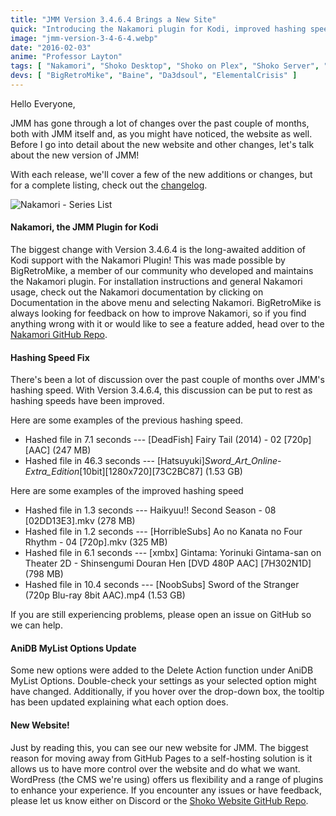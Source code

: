 ```yaml
---
title: "JMM Version 3.4.6.4 Brings a New Site"
quick: "Introducing the Nakamori plugin for Kodi, improved hashing speeds, and a brand-new website."
image: "jmm-version-3-4-6-4.webp"
date: "2016-02-03"
anime: "Professor Layton"
tags: [ "Nakamori", "Shoko Desktop", "Shoko on Plex", "Shoko Server", "Website" ]
devs: [ "BigRetroMike", "Baine", "Da3dsoul", "ElementalCrisis" ]
---
```


Hello Everyone,

JMM has gone through a lot of changes over the past couple of months, both with JMM itself and, as you might have
noticed, the website as well. Before I go into detail about the new website and other changes, let's talk about the new
version of JMM!

With each release, we'll cover a few of the new additions or changes, but for a complete listing, check out
the [changelog](https://docs.shokoanime.com/changelog).

![Nakamori - Series List](/images/blog/jmm-version-3-4-6-4-nakamori.webp)

#### Nakamori, the JMM Plugin for Kodi

The biggest change with Version 3.4.6.4 is the long-awaited addition of Kodi support with the Nakamori Plugin! This was
made possible by BigRetroMike, a member of our community who developed and maintains the Nakamori plugin. For
installation instructions and general Nakamori usage, check out the Nakamori documentation by clicking on Documentation
in the above menu and selecting Nakamori. BigRetroMike is always looking for feedback on how to improve Nakamori, so if
you find anything wrong with it or would like to see a feature added, head over to
the [Nakamori GitHub Repo](https://github.com/bigretromike/nakamoriplugin/issues).

#### Hashing Speed Fix

There's been a lot of discussion over the past couple of months over JMM's hashing speed. With Version 3.4.6.4, this
discussion can be put to rest as hashing speeds have been improved.

Here are some examples of the previous hashing speed.

- Hashed file in 7.1 seconds --- [DeadFish] Fairy Tail (2014) - 02 [720p][AAC] (247 MB)
- Hashed file in 46.3 seconds --- [Hatsuyuki]_Sword_Art_Online_-_Extra_Edition_[10bit][1280x720][73C2BC87] (1.53 GB)

Here are some examples of the improved hashing speed

- Hashed file in 1.3 seconds --- Haikyuu!! Second Season - 08 [02DD13E3].mkv (278 MB)
- Hashed file in 1.2 seconds --- [HorribleSubs] Ao no Kanata no Four Rhythm - 04 [720p].mkv (325 MB)
- Hashed file in 6.1 seconds --- [xmbx] Gintama: Yorinuki Gintama-san on Theater 2D - Shinsengumi Douran
  Hen [DVD 480P AAC] [7H302N1D] (798 MB)
- Hashed file in 10.4 seconds --- [NoobSubs] Sword of the Stranger (720p Blu-ray 8bit AAC).mp4 (1.53 GB)

If you are still experiencing problems, please open an issue on GitHub so we can help.

#### AniDB MyList Options Update

Some new options were added to the Delete Action function under AniDB MyList Options. Double-check your settings as your
selected option might have changed. Additionally, if you hover over the drop-down box, the tooltip has been updated
explaining what each option does.

#### New Website!

Just by reading this, you can see our new website for JMM. The biggest reason for moving away from GitHub Pages to a
self-hosting solution is it allows us to have more control over the website and do what we want. WordPress (the CMS
we're using) offers us flexibility and a range of plugins to enhance your experience. If you encounter any issues or
have feedback, please let us know either on Discord or
the [Shoko Website GitHub Repo](https://github.com/ShokoAnime/ShokoSite).
